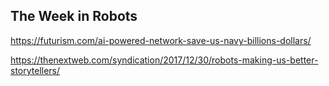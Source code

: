 ## The Week in Robots

https://futurism.com/ai-powered-network-save-us-navy-billions-dollars/

https://thenextweb.com/syndication/2017/12/30/robots-making-us-better-storytellers/
